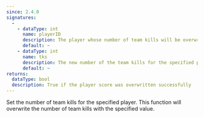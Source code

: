 ```yaml
---
since: 2.4.0
signatures:
  -
    - dataType: int
      name: playerID
      description: The player whose number of team kills will be overwritten
      default: ~
    - dataType: int
      name: tks
      description: The new number of the team kills for the specified player
      default: ~
returns:
  dataType: bool
  description: True if the player score was overwritten successfully
---
```


Set the number of team kills for the specified player. This function will overwrite the number of team kills with the specified value.
